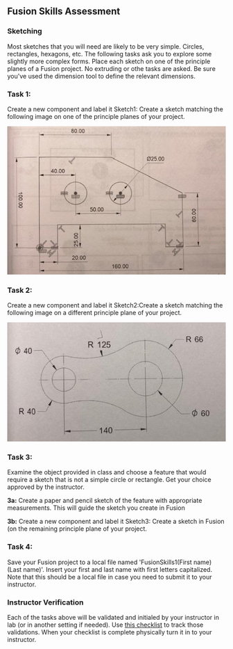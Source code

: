 ## Fusion Skills Assessment

### Sketching

Most sketches that you will need are likely to be very simple. Circles, rectangles, hexagons, etc. The following tasks ask you to explore some slightly more complex forms. Place each sketch on one of the principle planes of a Fusion project. No extruding or othe tasks are asked. Be sure you've used the dimension tool to define the relevant dimensions.

### Task 1:

Create a new component and label it Sketch1: Create a sketch matching the following image on one of the principle planes of your project.

<img src="../../images/FusionAssess/Exercise1-1.jpg" />

### Task 2:

Create a new component and label it Sketch2:Create a sketch matching the following image on a different principle plane of your project.

<img src="../../images/FusionAssess/Exercise1-2.jpg" />

### Task 3:

Examine the object provided in class and choose a feature that would require a sketch that is not a simple circle or rectangle. Get your choice approved by the instructor.

**3a:** Create a paper and pencil sketch of the feature with appropriate measurements.  This will guide the sketch you create in Fusion

**3b:** Create a new component and label it Sketch3: Create a sketch in Fusion (on the remaining principle plane of your project.

### Task 4: 

Save your Fusion project to a local file named 'FusionSkills1(First name)(Last name)'. Insert your first and last name with first letters capitalized. Note that this should be a local file in case you need to submit it to your instructor.

### Instructor Verification

Each of the tasks above will be validated and initialed by your instructor in lab (or in another setting if needed). Use [this checklist](https://github.com/smithrockmaker/ENGR102/blob/main/Fusion360/Checklists/FusionSkills1Checklist.docx) to track those validations. When your checklist is complete physically turn it in to your instructor.